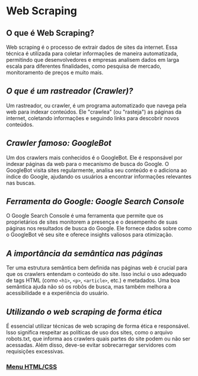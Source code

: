 # Web Scraping

## O que é Web Scraping?

Web scraping é o processo de extrair dados de sites da internet. Essa técnica é utilizada para coletar informações de maneira automatizada, permitindo que desenvolvedores e empresas analisem dados em larga escala para diferentes finalidades, como pesquisa de mercado, monitoramento de preços e muito mais.

## *O que é um rastreador (Crawler)?*  
Um rastreador, ou crawler, é um programa automatizado que navega pela web para indexar conteúdos. Ele "crawlea" (ou "rasteja") as páginas da internet, coletando informações e seguindo links para descobrir novos conteúdos.

## *Crawler famoso: GoogleBot*  
Um dos crawlers mais conhecidos é o GoogleBot. Ele é responsável por indexar páginas da web para o mecanismo de busca do Google. O GoogleBot visita sites regularmente, analisa seu conteúdo e o adiciona ao índice do Google, ajudando os usuários a encontrar informações relevantes nas buscas.

## *Ferramenta do Google: Google Search Console*  
O Google Search Console é uma ferramenta que permite que os proprietários de sites monitorem a presença e o desempenho de suas páginas nos resultados de busca do Google. Ele fornece dados sobre como o GoogleBot vê seu site e oferece insights valiosos para otimização.

## *A importância da semântica nas páginas*  
Ter uma estrutura semântica bem definida nas páginas web é crucial para que os crawlers entendam o conteúdo do site. Isso inclui o uso adequado de tags HTML (como `<h1>`, `<p>`, `<article>`, etc.) e metadados. Uma boa semântica ajuda não só os robôs de busca, mas também melhora a acessibilidade e a experiência do usuário.

## *Utilizando o web scraping de forma ética*  
É essencial utilizar técnicas de web scraping de forma ética e responsável. Isso significa respeitar as políticas de uso dos sites, como o arquivo robots.txt, que informa aos crawlers quais partes do site podem ou não ser acessadas. Além disso, deve-se evitar sobrecarregar servidores com requisições excessivas.


### [Menu HTML/CSS](../menu_html-css.md)

